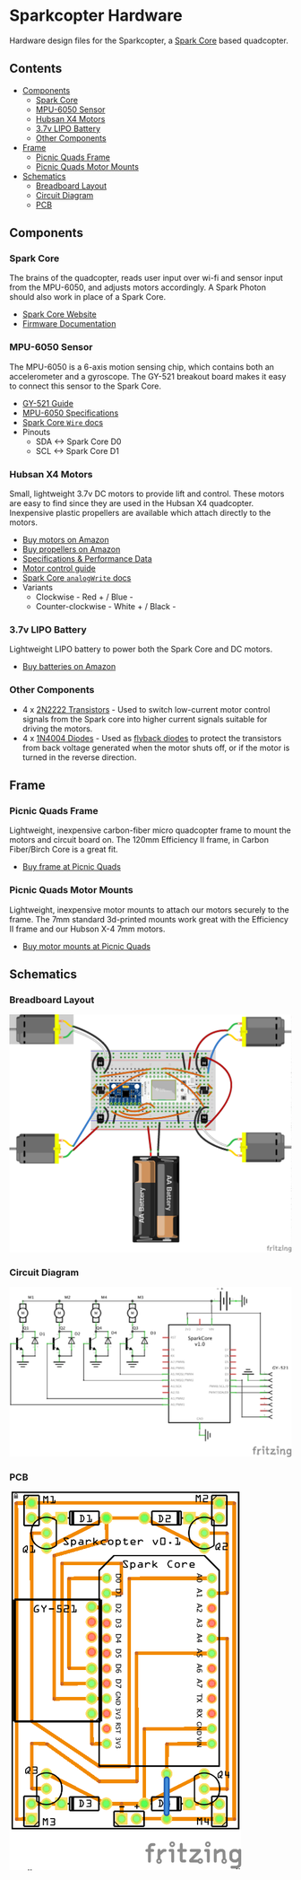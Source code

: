 Sparkcopter Hardware
====================

Hardware design files for the Sparkcopter, a [Spark Core](http://spark.io) based quadcopter.


Contents
--------

-   [Components](#components)
    -   [Spark Core](#spark-core)
    -   [MPU-6050 Sensor](#mpu6050-sensor)
    -   [Hubsan X4 Motors](#hubsan-x4-motors)
    -   [3.7v LIPO Battery](#37v-lipo-battery)
    -   [Other Components](#other-components)
-   [Frame](#frame)
    -   [Picnic Quads Frame](#picnic-quads-frame)
    -   [Picnic Quads Motor Mounts](#picnic-quads-motor-mounts)
-   [Schematics](#schematics)
    -   [Breadboard Layout](#breadboard-layout)
    -   [Circuit Diagram](#circuit-diagram)
    -   [PCB](#pcb)


Components
----------

### Spark Core

The brains of the quadcopter, reads user input over wi-fi and sensor input from the MPU-6050, and adjusts motors accordingly. A Spark Photon should also work in place of a Spark Core.

-   [Spark Core Website](http://spark.io)
-   [Firmware Documentation](http://spark.io/firmware)


### MPU-6050 Sensor

The MPU-6050 is a 6-axis motion sensing chip, which contains both an accelerometer and a gyroscope. The GY-521 breakout board makes it easy to connect this sensor to the Spark Core.

-   [GY-521 Guide](http://playground.arduino.cc/Main/MPU-6050)
-   [MPU-6050 Specifications](http://www.invensense.com/mems/gyro/documents/PS-MPU-6000A-00v3.4.pdf)
-   [Spark Core `Wire` docs](http://docs.spark.io/firmware/#communication-wire)
-   Pinouts
    -   SDA <-> Spark Core D0
    -   SCL <-> Spark Core D1


### Hubsan X4 Motors

Small, lightweight 3.7v DC motors to provide lift and control. These motors are easy to find since they are used in the Hubsan X4 quadcopter. Inexpensive plastic propellers are available which attach directly to the motors.

-   [Buy motors on Amazon](http://www.amazon.com/Hubsan-Mini-Quadcopter-Spare-Motor/dp/B00B3RO0GE)
-   [Buy propellers on Amazon](http://www.amazon.com/gp/product/B00GZHI75C)
-   [Specifications & Performance Data](http://www.rcgroups.com/forums/showthread.php?t=2009496)
-   [Motor control guide](https://itp.nyu.edu/physcomp/labs/motors-and-transistors/using-a-transistor-to-control-high-current-loads-with-an-arduino)
-   [Spark Core `analogWrite` docs](http://docs.spark.io/firmware/#i-o-analogwrite)
-   Variants
    -   Clockwise - Red + / Blue -
    -   Counter-clockwise - White + / Black -


### 3.7v LIPO Battery

Lightweight LIPO battery to power both the Spark Core and DC motors.

-   [Buy batteries on Amazon](http://www.amazon.com/gp/product/B00HS5Y6G4/)


### Other Components

-   4 x [2N2222 Transistors](http://en.wikipedia.org/wiki/2N2222) - Used to switch low-current motor control signals from the Spark core into higher current signals suitable for driving the motors.
-   4 x [1N4004 Diodes](http://en.wikipedia.org/wiki/1N4001_and_1N5400_series_diodes) - Used as [flyback diodes](http://en.wikipedia.org/wiki/Flyback_diode) to protect the transistors from back voltage generated when the motor shuts off, or if the motor is turned in the reverse direction.


Frame
-----

### Picnic Quads Frame

Lightweight, inexpensive carbon-fiber micro quadcopter frame to mount the motors and circuit board on. The 120mm Efficiency II frame, in Carbon Fiber/Birch Core is a great fit.

- [Buy frame at Picnic Quads](http://picnicquads.com/product/efficiency-frames/)


### Picnic Quads Motor Mounts

Lightweight, inexpensive motor mounts to attach our motors securely to the frame. The 7mm standard 3d-printed mounts work great with the Efficiency II frame and our Hubson X-4 7mm motors.

- [Buy motor mounts at Picnic Quads](http://picnicquads.com/product/micro-motor-mounts/)


Schematics
----------

### Breadboard Layout

![Breadboard diagram](schematics/breadboard.png)

### Circuit Diagram

![Circuit schematic](schematics/schematic.png)

### PCB

![PCB](schematics/pcb.png)

